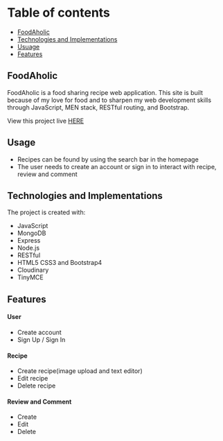 # Table of contents
* [FoodAholic](#FoodAholic)
* [Technologies and Implementations](#Technologies-and-Implementations)
* [Usuage](#Usuage)
* [Features](#Features)

## FoodAholic
FoodAholic is a food sharing recipe web application. This site is built because of my love for food and to sharpen my web development skills through JavaScript, MEN stack, RESTful routing, and Bootstrap. 

View this project live [HERE](http://foodaholic.herokuapp.com/)
## Usage
* Recipes can be found by using the search bar in the homepage
* The user needs to create an account or sign in to interact with recipe, review and comment

## Technologies and Implementations
The project is created with:
* JavaScript
* MongoDB
* Express
* Node.js
* RESTful
* HTML5 CSS3 and Bootstrap4
* Cloudinary
* TinyMCE

## Features
#### User
* Create account
* Sign Up / Sign In

#### Recipe
* Create recipe(image upload and text editor)
* Edit recipe
* Delete recipe

#### Review and Comment
* Create
* Edit
* Delete  







